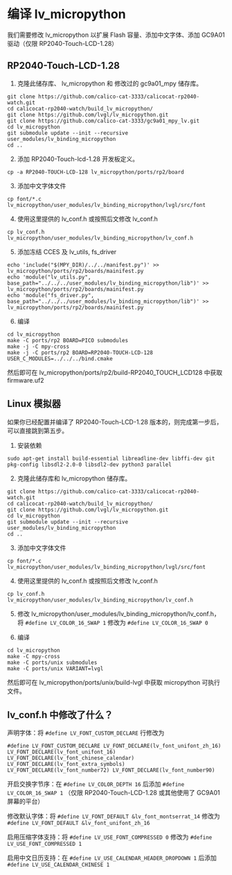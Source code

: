 # 编译 lv_micropython

我们需要修改 lv_micropython 以扩展 Flash 容量、添加中文字体、添加 GC9A01 驱动（仅限 RP2040-Touch-LCD-1.28）

## RP2040-Touch-LCD-1.28

1. 克隆此储存库、 lv_micropython 和 修改过的 gc9a01_mpy 储存库。

```
git clone https://github.com/calico-cat-3333/calicocat-rp2040-watch.git
cd calicocat-rp2040-watch/build_lv_micropython/
git clone https://github.com/lvgl/lv_micropython.git
git clone https://github.com/calico-cat-3333/gc9a01_mpy_lv.git
cd lv_micropython
git submodule update --init --recursive user_modules/lv_binding_micropython
cd ..
```

2. 添加 RP2040-Touch-lcd-1.28 开发板定义。

```
cp -a RP2040-TOUCH-LCD-128 lv_micropython/ports/rp2/board
```

3. 添加中文字体文件

```
cp font/*.c lv_micropython/user_modules/lv_binding_micropython/lvgl/src/font
```

4. 使用这里提供的 lv_conf.h 或按照后文修改 lv_conf.h

```
cp lv_conf.h lv_micropython/user_modules/lv_binding_micropython/lv_conf.h
```

5. 添加冻结 CCES 及 lv_utils, fs_driver

```
echo 'include("$(MPY_DIR)/../../manifest.py")' >> lv_micropython/ports/rp2/boards/mainifest.py
echo 'module("lv_utils.py", base_path="../../../user_modules/lv_binding_micropython/lib")' >> lv_micropython/ports/rp2/boards/mainifest.py
echo 'module("fs_driver.py", base_path="../../../user_modules/lv_binding_micropython/lib")' >> lv_micropython/ports/rp2/boards/mainifest.py
```

6. 编译

```
cd lv_micropython
make -C ports/rp2 BOARD=PICO submodules
make -j -C mpy-cross
make -j -C ports/rp2 BOARD=RP2040-TOUCH-LCD-128 USER_C_MODULES=../../../bind.cmake
```

然后即可在 lv_micropython/ports/rp2/build-RP2040_TOUCH_LCD128 中获取 firmware.uf2

## Linux 模拟器

如果你已经配置并编译了 RP2040-Touch-LCD-1.28 版本的，则完成第一步后，可以直接跳到第五步。

1. 安装依赖

```
sudo apt-get install build-essential libreadline-dev libffi-dev git pkg-config libsdl2-2.0-0 libsdl2-dev python3 parallel
```

2. 克隆此储存库和 lv_micropython 储存库。

```
git clone https://github.com/calico-cat-3333/calicocat-rp2040-watch.git
cd calicocat-rp2040-watch/build_lv_micropython/
git clone https://github.com/lvgl/lv_micropython.git
cd lv_micropython
git submodule update --init --recursive user_modules/lv_binding_micropython
cd ..
```

3. 添加中文字体文件

```
cp font/*.c lv_micropython/user_modules/lv_binding_micropython/lvgl/src/font
```

4. 使用这里提供的 lv_conf.h 或按照后文修改 lv_conf.h

```
cp lv_conf.h lv_micropython/user_modules/lv_binding_micropython/lv_conf.h
```

5. 修改 lv_micropython/user_modules/lv_binding_micropython/lv_conf.h，将 `#define LV_COLOR_16_SWAP 1` 修改为 `#define LV_COLOR_16_SWAP 0`

6. 编译

```
cd lv_micropython
make -C mpy-cross
make -C ports/unix submodules
make -C ports/unix VARIANT=lvgl
```

然后即可在 lv_micropython/ports/unix/build-lvgl 中获取 micropython 可执行文件。

## lv_conf.h 中修改了什么？

声明字体：将 `#define LV_FONT_CUSTOM_DECLARE` 行修改为

```
#define LV_FONT_CUSTOM_DECLARE LV_FONT_DECLARE(lv_font_unifont_zh_16) LV_FONT_DECLARE(lv_font_unifont_16) LV_FONT_DECLARE(lv_font_chinese_calendar) LV_FONT_DECLARE(lv_font_extra_symbols) LV_FONT_DECLARE(lv_font_number72) LV_FONT_DECLARE(lv_font_number90)
```

开启交换字节序：在 `#define LV_COLOR_DEPTH 16` 后添加 `#define LV_COLOR_16_SWAP 1` （仅限 RP2040-Touch-LCD-1.28 或其他使用了 GC9A01 屏幕的平台）

修改默认字体：将 `#define LV_FONT_DEFAULT &lv_font_montserrat_14` 修改为 `#define LV_FONT_DEFAULT &lv_font_unifont_zh_16`

启用压缩字体支持：将 `#define LV_USE_FONT_COMPRESSED 0` 修改为 `#define LV_USE_FONT_COMPRESSED 1`

启用中文日历支持：在 `#define LV_USE_CALENDAR_HEADER_DROPDOWN 1` 后添加 `#define LV_USE_CALENDAR_CHINESE 1`

